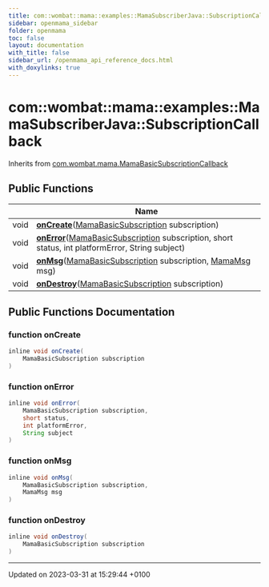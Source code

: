 ```yaml
---
title: com::wombat::mama::examples::MamaSubscriberJava::SubscriptionCallback
sidebar: openmama_sidebar
folder: openmama
toc: false
layout: documentation
with_title: false
sidebar_url: /openmama_api_reference_docs.html
with_doxylinks: true
---
```


# com::wombat::mama::examples::MamaSubscriberJava::SubscriptionCallback





Inherits from [com.wombat.mama.MamaBasicSubscriptionCallback](interfacecom_1_1wombat_1_1mama_1_1MamaBasicSubscriptionCallback.html)

## Public Functions

|                | Name           |
| -------------- | -------------- |
| void | **[onCreate](classcom_1_1wombat_1_1mama_1_1examples_1_1MamaSubscriberJava_1_1SubscriptionCallback.html#function-oncreate)**([MamaBasicSubscription](classcom_1_1wombat_1_1mama_1_1MamaBasicSubscription.html) subscription) |
| void | **[onError](classcom_1_1wombat_1_1mama_1_1examples_1_1MamaSubscriberJava_1_1SubscriptionCallback.html#function-onerror)**([MamaBasicSubscription](classcom_1_1wombat_1_1mama_1_1MamaBasicSubscription.html) subscription, short status, int platformError, String subject) |
| void | **[onMsg](classcom_1_1wombat_1_1mama_1_1examples_1_1MamaSubscriberJava_1_1SubscriptionCallback.html#function-onmsg)**([MamaBasicSubscription](classcom_1_1wombat_1_1mama_1_1MamaBasicSubscription.html) subscription, [MamaMsg](classcom_1_1wombat_1_1mama_1_1MamaMsg.html) msg) |
| void | **[onDestroy](classcom_1_1wombat_1_1mama_1_1examples_1_1MamaSubscriberJava_1_1SubscriptionCallback.html#function-ondestroy)**([MamaBasicSubscription](classcom_1_1wombat_1_1mama_1_1MamaBasicSubscription.html) subscription) |

## Public Functions Documentation

### function onCreate

```java
inline void onCreate(
    MamaBasicSubscription subscription
)
```


### function onError

```java
inline void onError(
    MamaBasicSubscription subscription,
    short status,
    int platformError,
    String subject
)
```


### function onMsg

```java
inline void onMsg(
    MamaBasicSubscription subscription,
    MamaMsg msg
)
```


### function onDestroy

```java
inline void onDestroy(
    MamaBasicSubscription subscription
)
```


-------------------------------

Updated on 2023-03-31 at 15:29:44 +0100